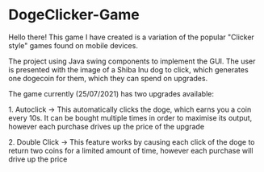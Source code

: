 # DogeClicker-Game
<p>Hello there! This game I have created is a variation of the popular "Clicker style" games found on mobile devices.</p>
<p>The project using Java swing components to implement the GUI. The user is presented with the image of a Shiba Inu dog to click, which generates one dogecoin for them, which they can spend on 
upgrades.</p>
<p> The game currently (25/07/2021) has two upgrades available:</p>
1. Autoclick -> This automatically clicks the doge, which earns you a coin every 10s. It can be bought multiple times
in order to maximise its output, however each purchase drives up the price of the upgrade
<p></p>
2. Double Click -> This feature works by causing each click of the doge to return two coins for a limited amount of time, however each purchase will drive up the price
